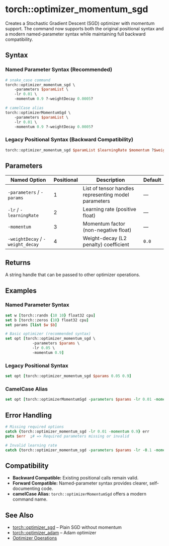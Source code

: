 # torch::optimizer_momentum_sgd

Creates a Stochastic Gradient Descent (SGD) optimizer with momentum support. The command now supports both the original positional syntax and a modern named-parameter syntax while maintaining full backward compatibility.

## Syntax

### Named Parameter Syntax (Recommended)
```tcl
# snake_case command
torch::optimizer_momentum_sgd \
    -parameters $paramList \
    -lr 0.01 \
    -momentum 0.9 ?-weightDecay 0.0005?

# camelCase alias
torch::optimizerMomentumSgd \
    -parameters $paramList \
    -lr 0.01 \
    -momentum 0.9 ?-weightDecay 0.0005?
```

### Legacy Positional Syntax (Backward Compatibility)
```tcl
torch::optimizer_momentum_sgd $paramList $learningRate $momentum ?$weightDecay?
```

## Parameters

| Named Option | Positional | Description | Default |
|--------------|------------|-------------|---------|
| `-parameters` / `-params` | 1 | List of tensor handles representing model parameters | — |
| `-lr` / `-learningRate` | 2 | Learning rate (positive float) | — |
| `-momentum` | 3 | Momentum factor (non-negative float) | — |
| `-weightDecay` / `-weight_decay` | 4 | Weight-decay (L2 penalty) coefficient | `0.0` |

## Returns

A string handle that can be passed to other optimizer operations.

## Examples

### Named Parameter Syntax
```tcl
set w [torch::randn {10 10} float32 cpu]
set b [torch::zeros {10} float32 cpu]
set params [list $w $b]

# Basic optimizer (recommended syntax)
set opt [torch::optimizer_momentum_sgd \
            -parameters $params \
            -lr 0.05 \
            -momentum 0.9]
```

### Legacy Positional Syntax
```tcl
set opt [torch::optimizer_momentum_sgd $params 0.05 0.9]
```

### CamelCase Alias
```tcl
set opt [torch::optimizerMomentumSgd -parameters $params -lr 0.01 -momentum 0.9]
```

## Error Handling

```tcl
# Missing required options
catch {torch::optimizer_momentum_sgd -lr 0.01 -momentum 0.9} err
puts $err  ;# => Required parameters missing or invalid

# Invalid learning rate
catch {torch::optimizer_momentum_sgd -parameters $params -lr -0.1 -momentum 0.9} err
```

## Compatibility

* **Backward Compatible:** Existing positional calls remain valid.
* **Forward Compatible:** Named-parameter syntax provides clearer, self-documenting code.
* **camelCase Alias:** `torch::optimizerMomentumSgd` offers a modern command name.

## See Also

* [torch::optimizer_sgd](optimizer_sgd.md) – Plain SGD without momentum
* [torch::optimizer_adam](optimizer_adam.md) – Adam optimizer
* [Optimizer Operations](../optimizers.md) 